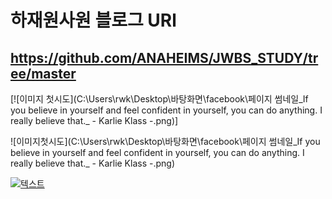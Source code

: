 # 하재원사원 블로그 URl
## https://github.com/ANAHEIMS/JWBS_STUDY/tree/master



[![이미지 첫시도](C:\Users\rwk\Desktop\바탕화면\facebook\페이지 썸네일\_If you believe in yourself and feel confident in yourself, you can do anything. I really believe that._ - Karlie Klass -.png)]

![이미지첫시도](C:\Users\rwk\Desktop\바탕화면\facebook\페이지 썸네일\_If you believe in yourself and feel confident in yourself, you can do anything. I really believe that._ - Karlie Klass -.png)

[![텍스트](http://cfile24.uf.tistory.com/image/2444873B57E257821FA2AE)](https://unity3d.com/kr)
